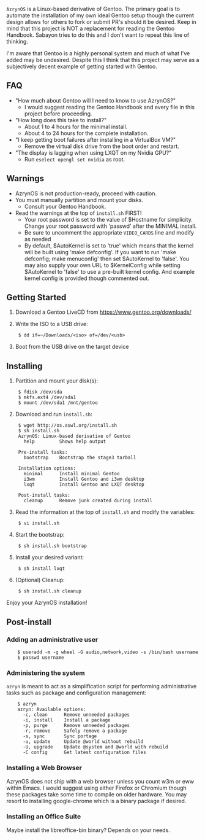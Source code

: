 `AzrynOS` is a Linux-based derivative of Gentoo. The primary goal is to
automate the installation of my own ideal Gentoo setup though the
current design allows for others to fork or submit PR's should it be
desired. Keep in mind that this project is NOT a replacement for reading
the Gentoo Handbook. Sabayon tries to do this and I don't want to repeat
this line of thinking.

I'm aware that Gentoo is a highly personal system and much of what I've
added may be undesired. Despite this I think that this project may serve
as a subjectively decent example of getting started with Gentoo.


## FAQ
- "How much about Gentoo will I need to know to use AzrynOS?"
  - I would suggest reading the Gentoo Handbook and every file in this
    project before proceeding.
- "How long does this take to install?"
  - About 1 to 4 hours for the minimal install.
  - About 4 to 24 hours for the complete installation.
- "I keep getting boot failures after installing in a VirtualBox VM?"
  - Remove the virtual disk drive from the boot order and restart.
- "The display is lagging when using LXQT on my Nvidia GPU?"
  - Run `eselect opengl set nvidia` as root.


## Warnings
- AzrynOS is not production-ready, proceed with caution.
- You must manually partition and mount your disks.
  - Consult your Gentoo Handbook.
- Read the warnings at the top of `install.sh` FIRST!
  - Your root password is set to the value of $Hostname for simplicity.
    Change your root password with 'passwd' after the MINIMAL install.
  - Be sure to uncomment the appropriate `VIDEO_CARDS` line and modify
    as needed
  - By default, $AutoKernel is set to 'true' which means that the kernel
    will be built using 'make defconfig'. If you want to run
    'make defconfig; make menuconfig' then set $AutoKernel to 'false'.
    You may also supply your own URL to $KernelConfig while setting
    $AutoKernel to 'false' to use a pre-built kernel config. And example
    kernel config is provided though commented out.


## Getting Started
1. Download a Gentoo LiveCD from https://www.gentoo.org/downloads/

2. Write the ISO to a USB drive:

        $ dd if=~/Downloads/<iso> of=/dev/<usb>

3. Boot from the USB drive on the target device


## Installing
1. Partition and mount your disk(s):

        $ fdisk /dev/sda
        $ mkfs.ext4 /dev/sda1
        $ mount /dev/sda1 /mnt/gentoo

2. Download and run `install.sh`:

        $ wget http://os.aswl.org/install.sh
        $ sh install.sh
        AzrynOS: Linux-based derivative of Gentoo
          help         Shows help output

        Pre-install tasks:
          bootstrap    Bootstrap the stage3 tarball

        Installation options:
          minimal      Install minimal Gentoo
          i3wm         Install Gentoo and i3wm desktop
          lxqt         Install Gentoo and LXQT desktop

        Post-install tasks:
          cleanup      Remove junk created during install

3. Read the information at the top of `install.sh` and modify the
variables:

        $ vi install.sh

4. Start the bootstrap:

        $ sh install.sh bootstrap

5. Install your desired variant:

        $ sh install lxqt

6. (Optional) Cleanup:

        $ sh install.sh cleanup


Enjoy your AzrynOS installation!



## Post-install

### Adding an administrative user

        $ useradd -m -g wheel -G audio,network,video -s /bin/bash username
        $ passwd username


### Administering the system
`azryn` is meant to act as a simplification script for performing
administrative tasks such as package and configuration management:

        $ azryn 
        azryn: Available options:
          -c, clean      Remove unneeded packages
          -i, install    Install a package
          -p, purge      Remove unneeded packages
          -r, remove     Safely remove a package
          -s, sync       Sync portage
          -u, update     Update @world without rebuild
          -U, upgrade    Update @system and @world with rebuild
          -C config      Get latest configuration files


### Installing a Web Browser
AzrynOS does not ship with a web browser unless you count w3m or eww
within Emacs. I would suggest using either Firefox or Chromium though
these packages take some time to compile on older hardware. You may
resort to installing google-chrome which is a binary package if desired.

### Installing an Office Suite
Maybe install the libreoffice-bin binary? Depends on your needs.
